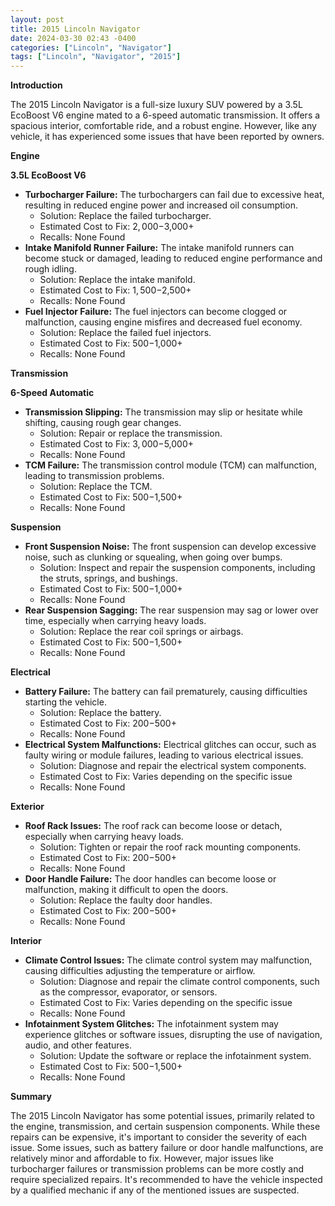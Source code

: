 ```yaml
---
layout: post
title: 2015 Lincoln Navigator
date: 2024-03-30 02:43 -0400
categories: ["Lincoln", "Navigator"]
tags: ["Lincoln", "Navigator", "2015"]
---
```

**Introduction**

The 2015 Lincoln Navigator is a full-size luxury SUV powered by a 3.5L EcoBoost V6 engine mated to a 6-speed automatic transmission. It offers a spacious interior, comfortable ride, and a robust engine. However, like any vehicle, it has experienced some issues that have been reported by owners.

**Engine**

**3.5L EcoBoost V6**

* **Turbocharger Failure:** The turbochargers can fail due to excessive heat, resulting in reduced engine power and increased oil consumption.
    * Solution: Replace the failed turbocharger.
    * Estimated Cost to Fix: $2,000-$3,000+
    * Recalls: None Found
* **Intake Manifold Runner Failure:** The intake manifold runners can become stuck or damaged, leading to reduced engine performance and rough idling.
    * Solution: Replace the intake manifold.
    * Estimated Cost to Fix: $1,500-$2,500+
    * Recalls: None Found
* **Fuel Injector Failure:** The fuel injectors can become clogged or malfunction, causing engine misfires and decreased fuel economy.
    * Solution: Replace the failed fuel injectors.
    * Estimated Cost to Fix: $500-$1,000+
    * Recalls: None Found

**Transmission**

**6-Speed Automatic**

* **Transmission Slipping:** The transmission may slip or hesitate while shifting, causing rough gear changes.
    * Solution: Repair or replace the transmission.
    * Estimated Cost to Fix: $3,000-$5,000+
    * Recalls: None Found
* **TCM Failure:** The transmission control module (TCM) can malfunction, leading to transmission problems.
    * Solution: Replace the TCM.
    * Estimated Cost to Fix: $500-$1,500+
    * Recalls: None Found

**Suspension**

* **Front Suspension Noise:** The front suspension can develop excessive noise, such as clunking or squealing, when going over bumps.
    * Solution: Inspect and repair the suspension components, including the struts, springs, and bushings.
    * Estimated Cost to Fix: $500-$1,000+
    * Recalls: None Found
* **Rear Suspension Sagging:** The rear suspension may sag or lower over time, especially when carrying heavy loads.
    * Solution: Replace the rear coil springs or airbags.
    * Estimated Cost to Fix: $500-$1,500+
    * Recalls: None Found

**Electrical**

* **Battery Failure:** The battery can fail prematurely, causing difficulties starting the vehicle.
    * Solution: Replace the battery.
    * Estimated Cost to Fix: $200-$500+
    * Recalls: None Found
* **Electrical System Malfunctions:** Electrical glitches can occur, such as faulty wiring or module failures, leading to various electrical issues.
    * Solution: Diagnose and repair the electrical system components.
    * Estimated Cost to Fix: Varies depending on the specific issue
    * Recalls: None Found

**Exterior**

* **Roof Rack Issues:** The roof rack can become loose or detach, especially when carrying heavy loads.
    * Solution: Tighten or repair the roof rack mounting components.
    * Estimated Cost to Fix: $200-$500+
    * Recalls: None Found
* **Door Handle Failure:** The door handles can become loose or malfunction, making it difficult to open the doors.
    * Solution: Replace the faulty door handles.
    * Estimated Cost to Fix: $200-$500+
    * Recalls: None Found

**Interior**

* **Climate Control Issues:** The climate control system may malfunction, causing difficulties adjusting the temperature or airflow.
    * Solution: Diagnose and repair the climate control components, such as the compressor, evaporator, or sensors.
    * Estimated Cost to Fix: Varies depending on the specific issue
    * Recalls: None Found
* **Infotainment System Glitches:** The infotainment system may experience glitches or software issues, disrupting the use of navigation, audio, and other features.
    * Solution: Update the software or replace the infotainment system.
    * Estimated Cost to Fix: $500-$1,500+
    * Recalls: None Found

**Summary**

The 2015 Lincoln Navigator has some potential issues, primarily related to the engine, transmission, and certain suspension components. While these repairs can be expensive, it's important to consider the severity of each issue. Some issues, such as battery failure or door handle malfunctions, are relatively minor and affordable to fix. However, major issues like turbocharger failures or transmission problems can be more costly and require specialized repairs. It's recommended to have the vehicle inspected by a qualified mechanic if any of the mentioned issues are suspected.
